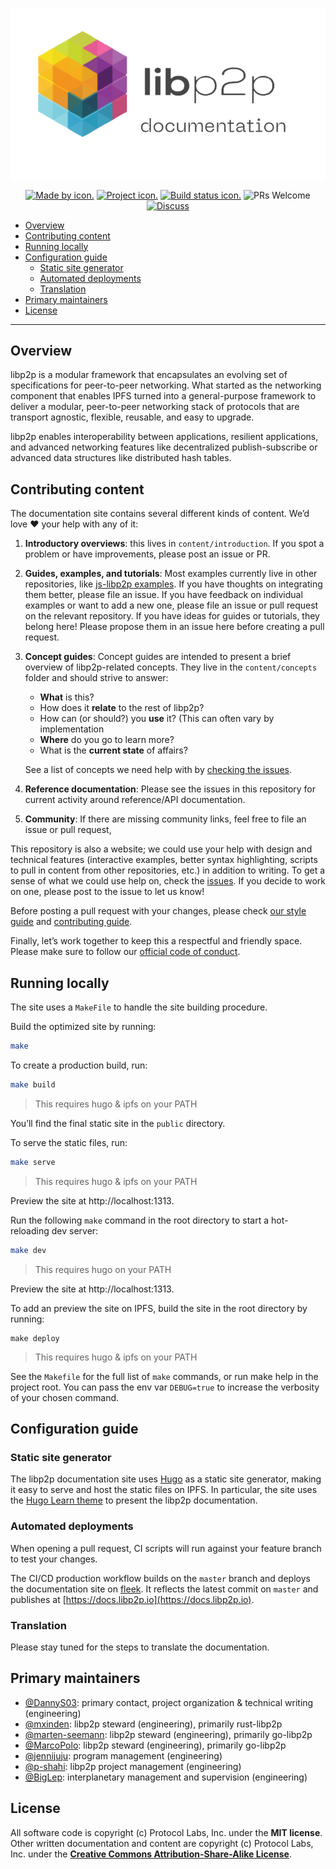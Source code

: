<p align="center">
<img align="center" src="static/images/libp2p-docs-logo.png" width="615">
</p>

<div align="center">

[![Made by icon.](https://img.shields.io/badge/made%20by-Protocol%20Labs-blue.svg?style=flat-square)](https://protocol.ai/)
[![Project icon.](https://img.shields.io/badge/project-libp2p-lightgrey)](https://libp2p.io/)
[![Build status icon.](https://img.shields.io/circleci/project/github/ipfs/ipfs-docs/master.svg?style=flat-square)](https://circleci.com/gh/ipfs/ipfs-docs)
![PRs Welcome](https://img.shields.io/badge/PRs-welcome-brightgreen.svg)
[![Discuss](https://img.shields.io/discourse/https/discuss.libp2p.io/posts.svg?style=flat-square)](https://discuss.libp2p.io)
</div>

<!-- TOC -->
- [Overview](#overview)
- [Contributing content](#contributing-content)
- [Running locally](#running-locally)
- [Configuration guide](#configuration-guide)
  - [Static site generator](#static-site-generator)
  - [Automated deployments](#automated-deployments)
  - [Translation](#translation)
- [Primary maintainers](#primary-maintainers)
- [License](#license)
<!-- /TOC -->

---

## Overview

libp2p is a modular framework that encapsulates an evolving set of specifications for peer-to-peer networking. What started as the networking component that enables IPFS turned into a general-purpose framework to deliver a modular, peer-to-peer networking stack of protocols that are transport agnostic, flexible, reusable, and easy to upgrade.

libp2p enables interoperability between applications, resilient applications, and advanced networking features like decentralized publish-subscribe or advanced data structures like distributed hash tables.

## Contributing content

The documentation site contains several different kinds of content. We’d love ❤️ your help with any of it:

1. **Introductory overviews**: this lives in `content/introduction`. If you spot a problem or have improvements, please post an issue or PR.

2. **Guides, examples, and tutorials**: Most examples currently live in other repositories, like [js-libp2p examples](https://github.com/libp2p/js-libp2p/tree/master/examples). If you have thoughts on integrating them better, please file an issue. If you have feedback on individual examples or want to add a new one, please file an issue or pull request on the relevant repository. If you have ideas for guides or tutorials, they belong here! Please propose them in an issue here before creating a pull request.

3. **Concept guides**: Concept guides are intended to present a brief overview of libp2p-related concepts. They live in the `content/concepts` folder and should strive to answer:

    - **What** is this?
    - How does it **relate** to the rest of libp2p?
    - How can (or should?) you **use** it? (This can often vary by implementation
    - **Where** do you go to learn more?
    - What is the **current state** of affairs?

    See a list of concepts we need help with by [checking the issues](https://github.com/libp2p/docs/issues?utf8=✓&q=is%3Aissue+is%3Aopen+label%3Acontent+concept).

4. **Reference documentation**: Please see the issues in this repository for current activity around reference/API documentation.

5. **Community**: If there are missing community links, feel free to file an issue or pull request,

This repository is also a website; we could use your help with design and technical features (interactive examples, better syntax highlighting, scripts to pull in content from other repositories, etc.) in addition to writing. To get a sense of what we could use help on, check the [issues](https://github.com/libp2p/docs/issues). If you decide to work on one, please post to the issue to let us know!

Before posting a pull request with your changes, please check [our style guide](https://github.com/ipfs/community/blob/master/DOCS_STYLEGUIDE.md) and [contributing guide](https://github.com/libp2p/community/blob/master/CONTRIBUTE.md).

Finally, let’s work together to keep this a respectful and friendly space. Please make sure to follow our [official code of conduct](https://github.com/ipfs/community/blob/master/code-of-conduct.md).

## Running locally

The site uses a `MakeFile` to handle the site building procedure.

Build the optimized site by running:

```bash
make
```

To create a production build, run:

```bash
make build
```
> This requires hugo & ipfs on your PATH

You’ll find the final static site in the `public` directory.

To serve the static files, run:

```bash
make serve
```
> This requires hugo & ipfs on your PATH

Preview the site at http://localhost:1313.

Run the following `make` command in the root directory to start a hot-reloading dev server:

```bash
make dev
```
> This requires hugo on your PATH

Preview the site at http://localhost:1313.

To add an preview the site on IPFS, build the site in the root directory by running:

```
make deploy
```
> This requires hugo & ipfs on your PATH

See the `Makefile` for the full list of `make` commands, or run make help in the project root. You can pass the env var `DEBUG=true` to increase the verbosity of your chosen command.

## Configuration guide

### Static site generator

The libp2p documentation site uses [Hugo](https://gohugo.io/)
as a static site generator, making it easy to serve and host the static files on IPFS.
In particular, the site uses the [Hugo Learn theme](https://learn.netlify.app/en/) to present 
the libp2p documentation.

### Automated deployments

When opening a pull request, CI scripts will run against your feature branch to test your changes.

The CI/CD production workflow builds on the `master` branch and deploys the documentation site on [fleek](https://fleek.co/). 
It reflects the latest commit on `master` and publishes at [https://docs.libp2p.io](https://docs.libp2p.io).

### Translation

Please stay tuned for the steps to translate the documentation.

## Primary maintainers

- [@DannyS03](https://github.com/DannyS03): primary contact, project organization & technical writing (engineering)
- [@mxinden](https://github.com/mxinden): libp2p steward (engineering), primarily rust-libp2p
- [@marten-seemann](https://github.com/marten-seemann): libp2p steward (engineering), primarily go-libp2p
- [@MarcoPolo](https://github.com/MarcoPolo): libp2p steward (engineering), primarily go-libp2p
- [@jennijuju](https://github.com/jennijuju): program management (engineering)
- [@p-shahi](https://github.com/p-shahi): libp2p project management (engineering)
- [@BigLep](https://github.com/BigLep): interplanetary management and supervision (engineering)

## License

All software code is copyright (c) Protocol Labs, Inc. under the **MIT license**. Other written documentation and content are copyright (c) Protocol Labs, Inc. under the [**Creative Commons Attribution-Share-Alike License**](https://creativecommons.org/licenses/by/4.0/).
